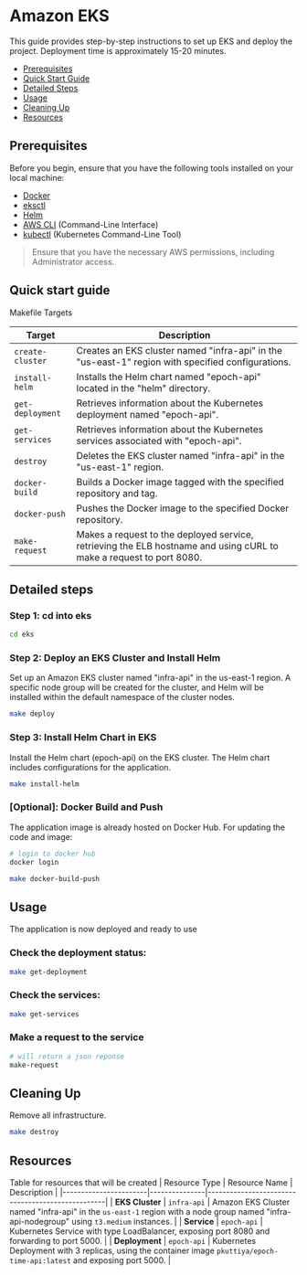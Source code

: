 # Amazon EKS
This guide provides step-by-step instructions to set up EKS and deploy the project. Deployment time is approximately 15-20 minutes.

- [Prerequisites](#prerequisites)
- [Quick Start Guide](#quick-start-guide)
- [Detailed Steps](#detailed-steps)
- [Usage](#usage)
- [Cleaning Up](#cleaning-up)
- [Resources](#resources)

## Prerequisites

Before you begin, ensure that you have the following tools installed on your local machine:

- [Docker](https://www.docker.com/get-started)
- [eksctl](https://eksctl.io/)
- [Helm](https://helm.sh/docs/intro/install/)
- [AWS CLI](https://aws.amazon.com/cli/) (Command-Line Interface)
- [kubectl](https://kubernetes.io/docs/tasks/tools/install-kubectl/) (Kubernetes Command-Line Tool)

> Ensure that you have the necessary AWS permissions, including Administrator access.

## Quick start guide
Makefile Targets

| Target              | Description                                          |
|---------------------|------------------------------------------------------|
| `create-cluster`    | Creates an EKS cluster named "infra-api" in the "us-east-1" region with specified configurations. |
| `install-helm`      | Installs the Helm chart named "epoch-api" located in the "helm" directory.                        |
| `get-deployment`    | Retrieves information about the Kubernetes deployment named "epoch-api".                         |
| `get-services`      | Retrieves information about the Kubernetes services associated with "epoch-api".                |
| `destroy`           | Deletes the EKS cluster named "infra-api" in the "us-east-1" region.                             |
| `docker-build`      | Builds a Docker image tagged with the specified repository and tag.                              |
| `docker-push`       | Pushes the Docker image to the specified Docker repository.                                      |
| `make-request`      | Makes a request to the deployed service, retrieving the ELB hostname and using cURL to make a request to port 8080. |


## Detailed steps

### Step 1: cd into eks

```bash
cd eks
```

### Step 2: Deploy an EKS Cluster and Install Helm
Set up an Amazon EKS cluster named "infra-api" in the us-east-1 region. A specific node group will be created for the cluster, and Helm will be installed within the default namespace of the cluster nodes.
```bash
make deploy
```

### Step 3: Install Helm Chart in EKS
Install the Helm chart (epoch-api) on the EKS cluster. The Helm chart includes configurations for the application.
```bash
make install-helm
```

### [Optional]: Docker Build and Push
The application image is already hosted on Docker Hub. For updating the code and image:
```bash
# login to docker hub
docker login

make docker-build-push
```

## Usage
The application is now deployed and ready to use

### Check the deployment status:
```bash
make get-deployment
```

### Check the services:
```bash
make get-services
```

### Make a request to the service
```bash
# will return a json reponse
make-request
```

## Cleaning Up
Remove all infrastructure.
```bash
make destroy
```

## Resources
Table for resources that will be created
| Resource Type         | Resource Name | Description                                      |
|-----------------------|---------------|--------------------------------------------------|
| **EKS Cluster**       | `infra-api`      | Amazon EKS Cluster named "infra-api" in the `us-east-1` region with a node group named "infra-api-nodegroup" using `t3.medium` instances. |
| **Service**           | `epoch-api` | Kubernetes Service with type LoadBalancer, exposing port 8080 and forwarding to port 5000. |
| **Deployment**        | `epoch-api` | Kubernetes Deployment with 3 replicas, using the container image `pkuttiya/epoch-time-api:latest` and exposing port 5000. |
